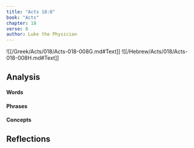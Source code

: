 ```yaml
---
title: "Acts 18:8"
book: "Acts"
chapter: 18
verse: 8
author: Luke the Physician
---
```

![[/Greek/Acts/018/Acts-018-008G.md#Text]]
![[/Hebrew/Acts/018/Acts-018-008H.md#Text]]

## Analysis

#### Words

#### Phrases

#### Concepts

## Reflections
